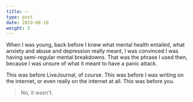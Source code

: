 ```yaml
---
title: —
type: post
date: 2019-08-10
weight: 5
---
```


When I was young, back before I knew what mental health entailed, what anxiety and abuse and depression really meant, I was convinced I was having semi-regular mental breakdowns. That was the phrase I used then, because I was unsure of what it meant to have a panic attack.

This was before LiveJournal, of course. This was before I was writing on the internet, or even really on the internet at all. This was before you.

> No, it wasn't.
